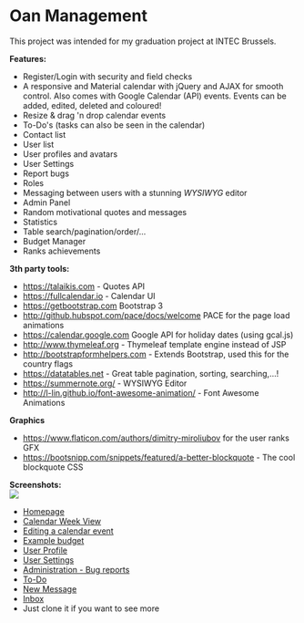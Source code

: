 # Oan Management
This project was intended for my graduation project at INTEC Brussels.

**Features:**
- Register/Login with security and field checks
- A responsive and Material calendar with jQuery and AJAX for smooth control. Also comes with Google Calendar (API) events.
  Events can be added, edited, deleted and coloured!
- Resize & drag 'n drop calendar events
- To-Do's (tasks can also be seen in the calendar)
- Contact list
- User list
- User profiles and avatars
- User Settings
- Report bugs
- Roles
- Messaging between users with a stunning _WYSIWYG_ editor
- Admin Panel
- Random motivational quotes and messages
- Statistics
- Table search/pagination/order/...
- Budget Manager
- Ranks achievements

**3th party tools:**
- https://talaikis.com - Quotes API
- https://fullcalendar.io - Calendar UI
- https://getbootstrap.com Bootstrap 3
- http://github.hubspot.com/pace/docs/welcome PACE for the page
load animations
- https://calendar.google.com Google API for holiday dates (using gcal.js)
- http://www.thymeleaf.org - Thymeleaf template engine instead of JSP
- http://bootstrapformhelpers.com - Extends Bootstrap, used this for the country flags
- https://datatables.net - Great table pagination, sorting, searching,...!
- https://summernote.org/ - WYSIWYG Editor
- http://l-lin.github.io/font-awesome-animation/ - Font Awesome Animations

**Graphics**
- https://www.flaticon.com/authors/dimitry-miroliubov for the user ranks GFX
- https://bootsnipp.com/snippets/featured/a-better-blockquote - The cool blockquote CSS


**Screenshots:**
<br/><img src="https://i.imgur.com/Hqo6fCn.png"/>

- [Homepage](https://i.imgur.com/Hqo6fCn.png)
- [Calendar Week View](https://i.imgur.com/8G7Ukfq.png)
- [Editing a calendar event](https://i.imgur.com/GONgR0Y.png)
- [Example budget](https://i.imgur.com/c1ZdUHB.png)
- [User Profile](https://i.imgur.com/SHi87UY.png)
- [User Settings](https://i.imgur.com/hKxx2CM.png)
- [Administration - Bug reports](https://i.imgur.com/nbaaXEA.png)
- [To-Do](https://i.imgur.com/U4u2EJE.png)
- [New Message](https://i.imgur.com/F4xagHZ.png)
- [Inbox](https://i.imgur.com/41D9scU.png)
- Just clone it if you want to see more